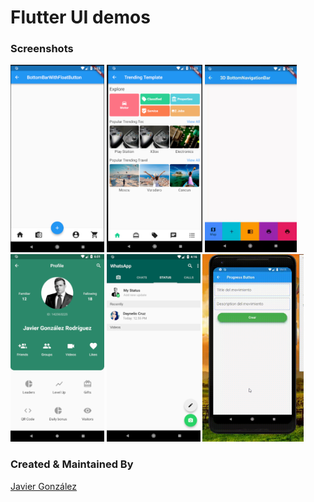 # Flutter UI demos

### Screenshots

<img src="ss1.png" height="300em" /> <img src="ss2.png" height="300em" /> <img src="ss3.gif" height="300em" /> <img src="ss3.png" height="300em" />  <img src="ss4.png" height="300em" /> <img src="ss5.gif" height="300em" />

### Created & Maintained By

[Javier González](https://github.com/javico2609)
